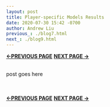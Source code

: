 ```yaml
---
layout: post
title: Player-specific Models Results
date: 2020-07-30 15:42 -0700
author: Andrew Liu
previous_: ./blog7.html
next_: ./blog9.html 
---
```

**[<-PREVIOUS PAGE]({{page.previous_}} "previous")** **[NEXT PAGE ->]({{page.next_}} "next")** <br><br>


post goes here

<br><br>
**[<-PREVIOUS PAGE]({{page.previous_}} "previous")** **[NEXT PAGE ->]({{page.next_}} "next")** 